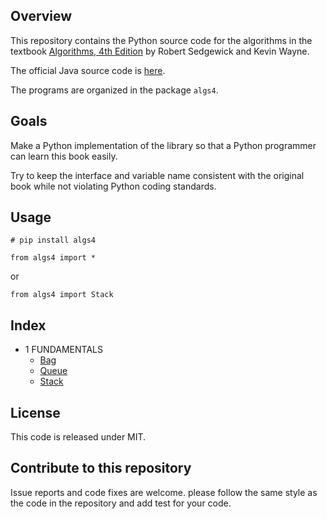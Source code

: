 ## Overview

This repository contains the Python source code for the algorithms in the textbook
<a href = "http://amzn.to/13VNJi7">Algorithms, 4th Edition</a> by Robert Sedgewick and Kevin Wayne.

The official Java source code is <a href="https://github.com/kevin-wayne/algs4">here</a>.

The programs are organized in the package <code>algs4</code>.

## Goals

Make a Python implementation of the library so that a Python programmer can learn this book easily.

Try to keep the interface and variable name consistent with the original book while not violating Python coding standards.

## Usage

`# pip install algs4`

`from algs4 import *`

or

`from algs4 import Stack`

## Index

* 1 FUNDAMENTALS
  * [Bag](algs4/bag.py)
  * [Queue](algs4/queue.py)
  * [Stack](algs4/stack.py)

## License

This code is released under MIT.

## Contribute to this repository

Issue reports and code fixes are welcome. please follow the same style as the code in the repository and add test for your
code.
